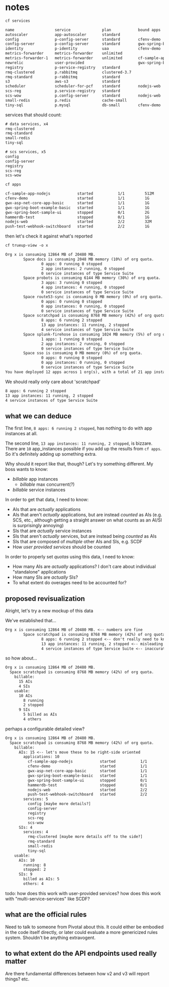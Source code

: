 # notes

```txt
cf services

name                  service              plan            bound apps                                     last operation     broker                    upgrade available
autoscaler            app-autoscaler       standard                                                       create succeeded   app-autoscaler
config                p-config-server      standard        cfenv-demo                                     create succeeded   p-spring-cloud-services
config-server         p-config-server      standard        gwx-spring-boot-example-basic                  update succeeded   p-spring-cloud-services
identity              p-identity           uaa             cfenv-demo                                     create succeeded   identity-service-broker
metrics-forwarder     metrics-forwarder    unlimited                                                      create succeeded   metrics-forwarder
metrics-forwarder-1   metrics-forwarder    unlimited       cf-sample-app-nodejs, cfenv-demo, nodejs-web   create succeeded   metrics-forwarder
newrelic              user-provided                        gwx-spring-boot-example-basic
registry              p-service-registry   standard                                                       create succeeded   p-spring-cloud-services
rmq-clustered         p.rabbitmq           clustered-3.7                                                  create succeeded   rabbitmq-odb
rmq-standard          p-rabbitmq           standard                                                       create succeeded   p-rabbitmq
s3                    aws-s3               standard                                                       create succeeded   aws-services-broker
scheduler             scheduler-for-pcf    standard        nodejs-web                                     create succeeded   scheduler-for-pcf
scs-reg               p.service-registry   standard                                                       create succeeded   scs-service-broker
scs-wow               p.config-server      standard        nodejs-web                                     update succeeded   scs-service-broker
small-redis           p.redis              cache-small                                                    create succeeded   redis-odb
tiny-sql              p.mysql              db-small        cfenv-demo                                     update succeeded   dedicated-mysql-broker
```

services that should count:

```txt
# data services, x4
rmq-clustered
rmq-standard
small-redis
tiny-sql

# scs services, x5
config
config-server
registry
scs-reg
scs-wow
```

```txt
cf apps

cf-sample-app-nodejs            started           1/1         512M     1G
cfenv-demo                      started           1/1         1G       256M
gwx-asp-net-core-app-basic      started           1/1         1G       1G
gwx-spring-boot-example-basic   started           1/1         1G       512M
gwx-spring-boot-sample-ui       stopped           0/1         2G       512M
hammerdb-test                   stopped           0/1         1G       1G
nodejs-web                      started           2/2         32M      1G
push-test-webhook-switchboard   started           2/2         1G       1G
```

then let's check it against what's reported

```txt
cf trueup-view -o x

Org x is consuming 12864 MB of 20480 MB.
        Space docs is consuming 2048 MB memory (10%) of org quota.
                0 apps: 0 running 0 stopped
                2 app instances: 2 running, 0 stopped
                0 service instances of type Service Suite
        Space probots is consuming 6144 MB memory (30%) of org quota.
                3 apps: 3 running 0 stopped
                4 app instances: 4 running, 0 stopped
                0 service instances of type Service Suite
        Space route53-sync is consuming 0 MB memory (0%) of org quota.
                0 apps: 0 running 0 stopped
                0 app instances: 0 running, 0 stopped
                0 service instances of type Service Suite
        Space scratchpad is consuming 8768 MB memory (42%) of org quota.
                8 apps: 6 running 2 stopped
                13 app instances: 11 running, 2 stopped
                4 service instances of type Service Suite
        Space splunk-firehose is consuming 1024 MB memory (5%) of org quota.
                1 apps: 1 running 0 stopped
                2 app instances: 2 running, 0 stopped
                0 service instances of type Service Suite
        Space sso is consuming 0 MB memory (0%) of org quota.
                0 apps: 0 running 0 stopped
                0 app instances: 0 running, 0 stopped
                0 service instances of type Service Suite
You have deployed 12 apps across 1 org(s), with a total of 21 app instances configured. You are currently running 10 apps with 19 app instances and using 4 service instances of type Service Suite.
```

We should really only care about 'scratchpad'

```txt
8 apps: 6 running 2 stopped
13 app instances: 11 running, 2 stopped
4 service instances of type Service Suite
```

## what we can deduce

The first line, `8 apps: 6 running 2 stopped`, has nothing to do with app instances at all.

The second line, `13 app instances: 11 running, 2 stopped`, is bizzare. There are `10` app_instances possible if you add up the results from `cf apps`. So it's definitely adding up something extra.

Why should it report like that, though? Let's try something different. My boss wants to know:

- _billable_ app instances
  - _billable_ max concurrent(?)
- _billable_ service instances

In order to get that data, I need to know:

- AIs that are _actually_ applications
- AIs that aren't _actually_ applications, but are instead _counted_ as AIs (e.g. SCS, etc., although getting a straight answer on what counts as an AI/SI is surprisingly annoying)
- SIs that are _actually_ service instances
- SIs that aren't _actually_ services, but are instead being _counted_ as AIs
- SIs that are composed of _multiple_ other AIs and SIs, e.g. SCDF
- How _user provided services_ should be counted

In order to properly set _quotas_ using this data, I need to know:

- How many AIs are _actually_ applications? I don't care about individual "standalone" applications
- How many SIs are _actually_ SIs?
- To what extent do overages need to be accounted for?

## proposed revisualization

Alright, let's try a new mockup of this data

We've established that...

```txt
Org x is consuming 12864 MB of 20480 MB. <-- numbers are fine
        Space scratchpad is consuming 8768 MB memory (42%) of org quota.
                8 apps: 6 running 2 stopped <-- don't really need to know
                13 app instances: 11 running, 2 stopped <-- misleading
                4 service instances of type Service Suite <-- inaccurate?
```

so how about...

```txt
Org x is consuming 12864 MB of 20480 MB.
  Space scratchpad is consuming 8768 MB memory (42%) of org quota.
    billable:
      15 AIs
      4 SIs
    usable:
      10 AIs
        8 running
        2 stopped
      9 SIs
        5 billed as AIs
        4 others
```

perhaps a configurable detailed view?

```txt
Org x is consuming 12864 MB of 20480 MB.
  Space scratchpad is consuming 8768 MB memory (42%) of org quota.
    billable:
      AIs: 15 <-- let's move these to be right-side oriented
        applications: 10
          cf-sample-app-nodejs            started           1/1
          cfenv-demo                      started           1/1
          gwx-asp-net-core-app-basic      started           1/1
          gwx-spring-boot-example-basic   started           1/1
          gwx-spring-boot-sample-ui       stopped           0/1
          hammerdb-test                   stopped           0/1
          nodejs-web                      started           2/2
          push-test-webhook-switchboard   started           2/2
        services: 5
          config [maybe more details?]
          config-server
          registry
          scs-reg
          scs-wow
      SIs: 4
        services: 4
          rmq-clustered [maybe more details off to the side?]
          rmq-standard
          small-redis
          tiny-sql
    usable:
      AIs: 10
        running: 8
        stopped: 2
      SIs: 9
        billed as AIs: 5
        others: 4
```

todo: how does this work with user-provided services? how does this work with "multi-service-services" like SCDF?

## what are the official rules

Need to talk to someone from Pivotal about this. It could either be embodied in the code itself directly, or later could evaluate a more genericized rules system. Shouldn't be anything extravogent.

## to what extent do the API endpoints used really matter

Are there fundamental differences between how v2 and v3 will report things? etc.
